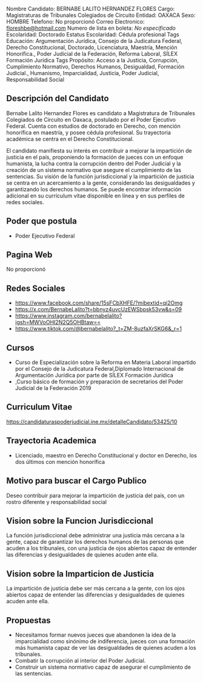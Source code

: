 Nombre Candidato: BERNABE LALITO HERNANDEZ FLORES
Cargo: Magistraturas de Tribunales Colegiados de Circuito
Entidad: OAXACA
Sexo: HOMBRE
Telefono: No proporcionó
Correo Electronico: floreshbe@hotmail.com
Numero de lista en boleta: *No especificado*
Escolaridad: Doctorado
Estatus Escolaridad: Cédula profesional
Tags Educación: Argumentación Jurídica, Consejo de la Judicatura Federal, Derecho Constitucional, Doctorado, Licenciatura, Maestría, Mención Honorífica., Poder Judicial de la Federación, Reforma Laboral, SÍLEX Formación Jurídica
Tags Propósito: Acceso a la Justicia, Corrupción, Cumplimiento Normativo, Derechos Humanos, Desigualdad, Formación Judicial., Humanismo, Imparcialidad, Justicia, Poder Judicial, Responsabilidad Social


## Descripción del Candidato 

Bernabe Lalito Hernandez Flores es candidato a Magistratura de Tribunales Colegiados de Circuito en Oaxaca, postulado por el Poder Ejecutivo Federal. Cuenta con estudios de doctorado en Derecho, con mención honorífica en maestría, y posee cédula profesional. Su trayectoria académica se centra en el Derecho Constitucional.

El candidato manifiesta su interés en contribuir a mejorar la impartición de justicia en el país, proponiendo la formación de jueces con un enfoque humanista, la lucha contra la corrupción dentro del Poder Judicial y la creación de un sistema normativo que asegure el cumplimiento de las sentencias. Su visión de la función jurisdiccional y la impartición de justicia se centra en un acercamiento a la gente, considerando las desigualdades y garantizando los derechos humanos. Se puede encontrar información adicional en su currículum vitae disponible en línea y en sus perfiles de redes sociales.


## Poder que postula

- Poder Ejecutivo Federal


## Pagina Web

No proporcionó


## Redes Sociales

- https://www.facebook.com/share/15sFCbXHFE/?mibextid=qi2Omg
- https://x.com/BernabeLalito?t=bbnyz4uvcUzEWSbpsk53vw&s=09
- https://www.instagram.com/bernabelalito?igsh=MWVoOHI2N2Q5OHBtaw==
- https://www.tiktok.com/@bernabelalito?_t=ZM-8uzfaXrSKG6&_r=1


## Cursos

- Curso de Especialización sobre la Reforma en Materia Laboral impartido por el Consejo de la Judicatura Federal,Diplomado Internacional de Argumentación Jurídica por parte de SÍLEX Formación Jurídica
- ,Curso básico de formación y preparación de secretarios del Poder Judicial de la Federación 2019


## Curriculum Vitae

https://candidaturaspoderjudicial.ine.mx/detalleCandidato/53425/10


## Trayectoria Academica

- Licenciado, maestro en Derecho Constitucional y doctor en Derecho, los dos últimos con mención honorífica


## Motivo para buscar el Cargo Publico

Deseo contribuir para mejorar la impartición de justicia del país, con un rostro diferente y responsabilidad social


## Vision sobre la Funcion Jurisdiccional

La función jurisdiccional debe administrar una justicia más cercana a la gente, capaz de garantizar los derechos humanos de las personas que acuden a los tribunales, con una justicia de ojos abiertos capaz de entender las diferencias y desigualdades de quienes acuden ante ella.


## Vision sobre la Imparticion de Justicia

La impartición de justicia debe ser más cercana a la gente, con los ojos abiertos capaz de entender las diferencias y desigualdades de quienes acuden ante ella.


## Propuestas

- Necesitamos formar nuevos jueces que abandonen la idea de la imparcialidad como sinónimo de indiferencia, jueces con una formación más humanista capaz de ver las desigualdades de quienes acuden a los tribunales.
- Combatir la corrupción al interior del Poder Judicial.
- Construir un sistema normativo capaz de asegurar el cumplimiento de las sentencias.

